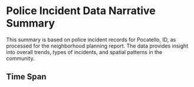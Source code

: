# Police Incident Data Narrative Summary

This summary is based on police incident records for Pocatello, ID, as processed for the neighborhood planning report. The data provides insight into overall trends, types of incidents, and spatial patterns in the community.

## Time Span
